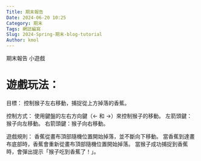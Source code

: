 ```yaml
---
Title: 期末報告
Date: 2024-06-20 10:25
Category: 期末
Tags: 網誌編寫
Slug: 2024-Spring-期末-blog-tutorial
Author: kmol
---
```


期末報告 小遊戲

<!-- PELICAN_END_SUMMARY -->

# 遊戲玩法：

目標：
控制猴子左右移動，捕捉從上方掉落的香蕉。

控制方式：
使用鍵盤的左右方向鍵（← 和 →）來控制猴子的移動。
左箭頭鍵：猴子向左移動。
右箭頭鍵：猴子向右移動。

遊戲規則：
香蕉從畫布頂部隨機位置開始掉落，並不斷向下移動。
當香蕉到達畫布底部時，香蕉會重新從畫布頂部隨機位置開始掉落。
當猴子成功捕捉到香蕉時，會彈出提示「猴子吃到香蕉了！」。

<canvas id="gameCanvas" width="800" height="600"></canvas>
<script>
const canvas = document.getElementById('gameCanvas');
const ctx = canvas.getContext('2d');
let monkey = {
x: canvas.width / 2,
y: canvas.height - 60,
width: 50,
height: 50,
dx: 5
};
let banana = {
x: Math.random() * canvas.width,
y: 0,
width: 30,
height: 30,
dy: 2
};
function drawMonkey() {
ctx.fillStyle = 'brown';
ctx.fillRect(monkey.x, monkey.y, monkey.width, monkey.height);
}
function drawBanana() {
ctx.fillStyle = 'yellow';
ctx.fillRect(banana.x, banana.y, banana.width, banana.height);
}
function clearCanvas() {
ctx.clearRect(0, 0, canvas.width, canvas.height);
}
function moveBanana() {
banana.y += banana.dy;
if (banana.y > canvas.height) {
banana.y = 0;
banana.x = Math.random() * canvas.width;
}
}
function detectCollision() {
if (banana.x < monkey.x + monkey.width &&
banana.x + banana.width > monkey.x &&
banana.y < monkey.y + monkey.height &&
banana.y + banana.height > monkey.y) {
banana.y = 0;
banana.x = Math.random() * canvas.width;
alert('猴子吃到香蕉了！');
}
}
function update() {
clearCanvas();
drawMonkey();
drawBanana();
moveBanana();
detectCollision();
requestAnimationFrame(update);
}
function moveMonkey(event) {
if (event.key === 'ArrowLeft' && monkey.x > 0) {
monkey.x -= monkey.dx;
} else if (event.key === 'ArrowRight' && monkey.x + monkey.width < canvas.width) {
monkey.x += monkey.dx;
}
}
document.addEventListener('keydown', moveMonkey);
update();
</script>


